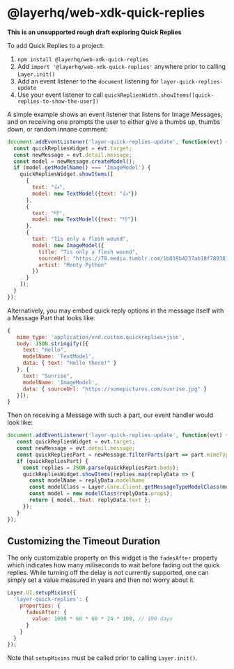 # @layerhq/web-xdk-quick-replies

**This is an unsupported rough draft exploring Quick Replies**

To add Quick Replies to a project:

1. `npm install @layerhq/web-xdk-quick-replies`
2. Add `import '@layerhq/web-xdk-quick-replies'` anywhere prior to calling `Layer.init()`
3. Add an event listener to the `document` listening for `layer-quick-replies-update`
4. Use your event listener to call `quickRepliesWidth.showItems([quick-replies-to-show-the-user])`


A simple example shows an event listener that listens for Image Messages, and on receiving one prompts the user to either give a thumbs up, thumbs down, or random innane comment:

```javascript
document.addEventListener('layer-quick-replies-update', function(evt) {
  const quickRepliesWidget = evt.target;
  const newMessage = evt.detail.message;
  const model = newMessage.createModel();
  if (model.getModelName() === 'ImageModel') {
    quickRepliesWidget.showItems([
      {
        text: "👍",
        model: new TextModel({text: "👍"})
      },
      {
        text: "👎",
        model: new TextModel({text: "👎"})
      },
      {
        text: "Tis only a flesh wound",
        model: new ImageModel({
          title: "Tis only a flesh wound",
          sourceUrl: "https://78.media.tumblr.com/1b019b4237ab18f789381941eca98784/tumblr_nlmlir7Lhk1u0k6deo1_400.gif",
          artist: "Monty Python"
        })
      }
    ]);
  }
});
```

Alternatively, you may embed quick reply options in the message itself with a Message Part that looks like:
```javascript
{
   mime_type: 'application/vnd.custom.quickreplies+json',
   body: JSON.stringify([{
     text: "Hello",
     modelName: 'TextModel',
     data: { text: "Hello there!" }
   }, {
     text: "Sunrise",
     modelName: 'ImageModel',
     data: { sourceUrl: "https://somepictures.com/sunrise.jpg" }
   }]);
}
```

Then on receiving a Message with such a part, our event handler would look like:

```javascript
document.addEventListener('layer-quick-replies-update', function(evt) {
   const quickRepliesWidget = evt.target;
   const newMessage = evt.detail.message;
   const quickRepliesPart = newMessage.filterParts(part => part.mimeType === 'application/vnd.custom.quickreplies+json');
   if (quickRepliesPart) {
     const replies = JSON.parse(quickRepliesPart.body);
     quickRepliesWidget.showItems(replies.map(replyData => {
       const modelName = replyData.modelName
       const modelClass = Layer.Core.Client.getMessageTypeModelClass(modelName);
       const model = new modelClass(replyData.props);
       return { model, text: replyData.text };
     });
   }
});
```

## Customizing the Timeout Duration

The only customizable property on this widget is the `fadesAfter` property which indicates how many miliseconds to wait before fading out the quick replies.  While turning off the delay is not currently supported, one can simply set a value measured in years and then not worry about it.

```javascript
Layer.UI.setupMixins({
  'layer-quick-replies': {
    properties: {
      fadesAfter: {
        value: 1000 * 60 * 60 * 24 * 100, // 100 days
      }
    }
  }
});
```

Note that `setupMixins` must be called prior to calling `Layer.init()`.
